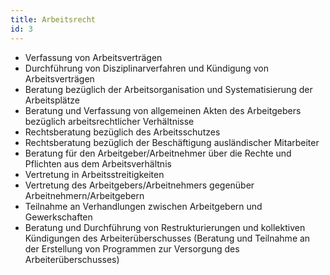```yaml
---
title: Arbeitsrecht
id: 3
---
```


* Verfassung von Arbeitsverträgen
* Durchführung von Disziplinarverfahren und Kündigung von Arbeitsverträgen
* Beratung bezüglich der Arbeitsorganisation und Systematisierung der Arbeitsplätze
* Beratung und Verfassung von allgemeinen Akten des Arbeitgebers bezüglich arbeitsrechtlicher Verhältnisse
* Rechtsberatung bezüglich des Arbeitsschutzes
* Rechtsberatung bezüglich der Beschäftigung ausländischer Mitarbeiter
* Beratung für den Arbeitgeber/Arbeitnehmer über die Rechte und Pflichten aus dem Arbeitsverhältnis
* Vertretung in Arbeitsstreitigkeiten
* Vertretung des Arbeitgebers/Arbeitnehmers gegenüber Arbeitnehmern/Arbeitgebern
* Teilnahme an Verhandlungen zwischen Arbeitgebern und Gewerkschaften
* Beratung und Durchführung von Restrukturierungen und kollektiven Kündigungen des Arbeiterüberschusses (Beratung und Teilnahme an der Erstellung von Programmen zur Versorgung des Arbeiterüberschusses)